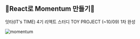 ## 💎React로 Momentum 만들기💎

잇타(IT's TIME) 4기 리액트 스터디 TOY PROJECT
(~10/09) 1차 완성

![momentum](https://github.com/withtaylors/momentum_jyp/assets/83859241/227f0b76-0bee-463a-b059-bbe4202aabc3)
